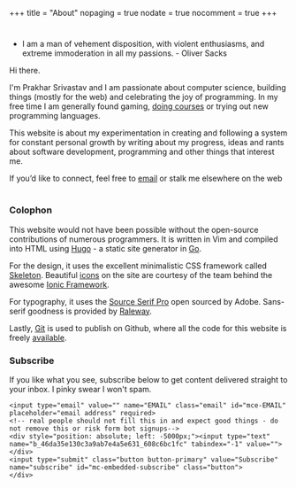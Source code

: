 +++
title = "About"
nopaging = true
nodate = true
nocomment = true
+++

<ul id="quotes-list">
  <li> 
 <h1 class="ion-quote"></i></h1>
  <p>I am a man of vehement disposition, with violent enthusiasms, and extreme immoderation in all my passions. <span class="author"> - Oliver Sacks</span>
  </p> </li>
</ul>

Hi there.

I'm Prakhar Srivastav and I am passionate about computer science, building things (mostly for the web) and celebrating the joy of programming. In my free time I am generally found gaming, [doing courses](https://www.class-central.com/@prakhar) or trying out new programming languages.

This website is about my experimentation in creating and following a system for constant personal growth by writing about my progress, ideas and rants about software development, programming and other things that interest me. 

<p>If you’d like to connect, feel free to <a href="mailto:prakhar1989@gmail.com">email</a> or stalk me elsewhere on the web
<h1 class="social-me">
  <a title="Github" href="http://github.com/prakhar1989"><i class="ion-social-octocat"></i></a> 
  <a title="Hacker News" href="https://news.ycombinator.com/user?id=krat0sprakhar"><i class="ion-social-hackernews-outline"></i></a>
  <a title="Twitter" href="https://twitter.com/prakharsriv9"><i class="ion-social-twitter"></i></a> 
  <a title="LinkedIn" href="https://www.linkedin.com/in/prakharsrivastav"><i class="ion-social-linkedin-outline"></i></a> 
</h1></p>

### Colophon

This website would not have been possible without the open-source contributions of numerous programmers.  It is written in Vim and compiled into HTML 
using [Hugo](http://gohugo.io) - a static site generator in [Go](https://golang.org/). 

For the design, it uses the excellent minimalistic CSS framework called [Skeleton](http://getskeleton.com). Beautiful [icons](http://ionicons.com/) on the site are courtesy of the team behind the awesome [Ionic Framework](http://ionicframework.com/).

For typography, it uses the [Source Serif Pro](https://github.com/adobe-fonts/source-serif-pro) open sourced by Adobe. Sans-serif goodness is provided by [Raleway](https://github.com/theleagueof/raleway).

Lastly, [Git](http://git-scm.com/) is used to publish on Github, where all the code for this website is freely [available](https://github.com/prakhar1989/prakhar1989.github.com).

### Subscribe

If you like what you see, subscribe below to get content delivered straight to your inbox. I pinky swear I won't spam.

<div id="mc_embed_signup">
<form action="//prakhar.us8.list-manage.com/subscribe/post?u=46da35e130c3a9ab7e4a5e631&amp;id=608c6bc1fc" method="post" id="mc-embedded-subscribe-form" name="mc-embedded-subscribe-form" class="validate" target="_blank" novalidate>
    <div id="mc_embed_signup_scroll">
	
	<input type="email" value="" name="EMAIL" class="email" id="mce-EMAIL" placeholder="email address" required>
    <!-- real people should not fill this in and expect good things - do not remove this or risk form bot signups-->
    <div style="position: absolute; left: -5000px;"><input type="text" name="b_46da35e130c3a9ab7e4a5e631_608c6bc1fc" tabindex="-1" value=""></div>
    <input type="submit" class="button button-primary" value="Subscribe" name="subscribe" id="mc-embedded-subscribe" class="button">
    </div>
</form>
</div>

<!--End mc_embed_signup-->
